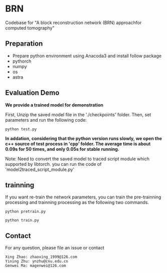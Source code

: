 # BRN
Codebase for "A block reconstruction network (BRN) approachfor computed tomography"

## Preparation
* Prepare python environment using Anacoda3 and install follow package
* pythorch
* numpy 
* os
* astra

## Evaluation Demo
**We provide a trained model for demonstration**

First, Unzip the saved model file in the './checkpoints' folder.
Then, set parameters and run the following code:

```Shell
python test.py
```

**In addation, considering that the python version runs slowly, we open the c++ source of test process in 'cpp' folder. The average time is about 0.09s for 50 times, and only 0.05s for stable running.**

Note: Need to convert the saved model to traced script module which supported by libtorch. you can run the code of 'model2traced_script_module.py'


## trainning 
If you want re-train the network parameters, you can train the pre-trainning processing and trainning processing as the following two commands. 
```Shell
python pretrain.py
```

```Shell
python train.py
```

## Contact
For any question, please file an issue or contact
```
Xing Zhao: zhaoxing_1999@126.com
Yining Zhu: ynzhu@cnu.edu.cn
Genwei Ma: magenwei@126.com
```